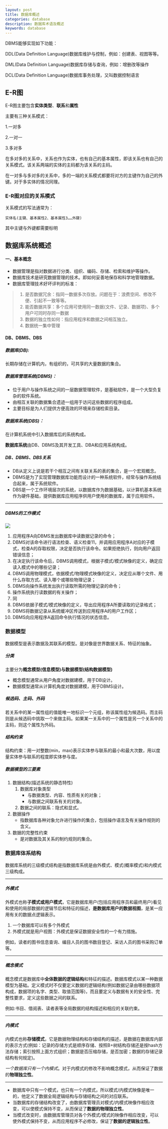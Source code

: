 ```yaml
---
layout: post
title: 数据库概述
categories: database
description: 数据库术语及概述
keywords: database
---
```


DBMS能够实现如下功能：

DDL(Data Definition Language)数据库维护与控制，例如：创建表、视图等等。

DML(Data Definition Language)数据库存储与查询，例如：增删改等操作

DCL(Data Definition Language)数据库事务处理，又叫数据控制语言

## E-R图

E-R图主要包含**实体类型**、**联系**和**属性**

主要有三种关系模式：

1.一对多

2.一对一

3.多对多

在多对多的关系中，关系也作为实体，也有自己的基本属性，即该关系也有自己的关系模式。该关系两端的实体的主码都为该关系的主码。

在一对多与多对多的关系中，多的一端的关系模式都要将对方的主键作为自己的外键。对于多实体的情况同理。

### E-R图对应的关系模式

关系模式的写法通常为：

`实体名(主键、基本属性2、基本属性3……外键)`

其中主键与外键都需要标明

## 数据库系统概述

#### 一、基本概念

- 数据管理是指对数据进行分类、组织、编码、存储、检索和维护等操作。
- 数据库技术是研究数据管理的技术。即如何妥善地保存和科学地管理数据。
- 数据库管理技术好坏评判的标准：

> 1. 是否数据冗余：指同一数据多次存放。问题在于：浪费空间、修改不便、引起不一致等等。
> 2. 能否数据共享：多个应用可使用同一数据(文件、记录、数据项)、多个用户可同时存同一数据
> 3. 数据的独立性如何：指应用程序和数据之间相互独立。
> 4. 数据统一集中管理

#### DB、DBMS、DBS

##### 数据库(DB):

长期存储在计算机内，有组织的，可共享的大量数据的集合。

##### 数据库管理系统(DBMS)：

- 位于用户与操作系统之间的一层数据管理软件，是基础软件，是一个大型负复杂的软件系统。
- 由相互关联的数据集合遗迹一组用于访问这些数据的程序组成。
- 主要目标是为人们提供方便高效的环境来存储检索目录。

##### 数据库系统(DBS)：

在计算机系统中引入数据库后的系统构成。

**数据库系统**由DB、DBMS及其开发工具、DBA和应用系统构成。

##### DB、DBMS、DBS关系

- DB从定义上说是若干个相互之间有关联关系的表的集合，是一个宏观概念。
- DBMS是为了实现管理数据库功能而设计的一种系统软件，经常与操作系统结合起来，属于系统软件。
- DBS是一个工作环境层次的系统，以数据库作为数据基础，以计算机基本系统作为硬件基础，提供数据库应用程序供用户使用的数据库，属于应用软件。

------

##### DBMS的工作模式

![](\images\posts\202002291.png)

1. 应用程序A向DBMS发出数据库中读数据记录的命令；
2. DBMS对该命令进行语法检查、语义检查11，并调用应用程序A对应的子模式，检查A的存取权限，决定是否执行该命令。如果拒绝执行，则向用户返回错误信息；
3. 在决定执行该命令后，DBMS调用模式，根据子模式/模式映像的定义，确定应读入模式中的哪些记录；
4. DBMS调用物理模式，依据模式/物理模式映像的定义，决定应从哪个文件、用什么存取方式、读入哪个或哪些物理记录；
5. DBMS向操作系统发出执行读取所需的物理记录的命令；
6. 操作系统执行读数据的有关操作；
7. 同
8. DBMS依据子模式/模式映像的定义，导出应用程序A所要读取的记录格式；
9. DBMS将数据记录从系统缓冲区传送到应用程序A的用户工作区；
10. DBMS向应用程序A返回命令执行情况的状态信息。

### 数据模型

数据模型是表示数据及其联系的模型。是对像是世界数据关系、特征的抽象。

##### 分类

主要分为**概念模型(信息模型)**与**数据模型(结构数据模型)**

- 概念模型通常从用户角度对数据建模，用于DB设计。
- 数据模型通常从计算机角度对数据建模，用于DBMS设计。

##### 候选码、主码、外码

若关系中的某一属性组的值能唯一地标识一个元组，称该属性组为候选码。而主码则是从候选码中挑取一个来做主码。如果某一关系中的一个属性是另一个关系中的主码，则这个属性为外码。

##### 结构约束

结构约束：用一对整数(min，max)表示实体参与联系的最小和最大次数，用以度量实体参与联系的程度即实体参与度。

##### 数据模型的三要素

1. 数据结构(描述系统的静态特性)
   1. 数据库对象类型
      - 与数据类型、内容、性质有关的对象；
      - 与数据之间联系有关的对象。
   2. 数据之间的联系：隐式和显式。
2. 数据操作
   - 指数据库各种对象允许进行操作的集合，包括操作语言及有关操作规则的含义。
3. 数据的完整性约束
   - 是对数据及其关系的制约规则的集合。

### 数据库体系结构

数据库系统的三级模式结构是指数据库系统是由外模式、模式(概率模式)和内模式三级构成。

------

##### 外模式

外模式也称**子模式或用户模式**，它是数据库用户(包括应用程序员和最终用户)看见和使用的局部数据的逻辑节后和特征的描述，**是数据库用户的数据视图**，是某一应用有关的数据点逻辑表示。

1. 一个数据库可以有多个外模式
2. 外模式就是用户视图：外模式是保证数据安全性的一个有力措施。

例如，读者的图书信息查询、编目人员的图书数目登记、采访人员的图书采购订单等。

------

##### 概念模式

概念模式是数据库中**全体数据的逻辑结构**和特征的描述。数据库模式以某一种数据模型为基础。定义模式时不仅要定义数据的逻辑结构(例如数据记录由哪些数据项构成，数据项的名字、类型、取值范围等)，而且要定义与数据有关的安全性、完整性要求，定义这些数据之间的联系。

例如:书目、借阅表、读者表等全局数据的结构描述和相应的关联约束。

------

##### 内模式

内模式也称**存储模式**，它是数据物理结构和存储结构的描述，是数据在数据库内部的表示方式(例如：记录的存储方式是顺序存储、按照B+树结构存储还是按hash方法存储；索引按照上面方式组织；数据是否压缩存储，是否加密；数据的存储记录结构有何规定)。

*一个数据库只有一个内模式*。对于内模式的修改不影响概念模式，从而保证了数据的**物理独立性**。

------

- 数据库中只有一个模式，也只有一个内模式，所以模式/内模式映像是唯一的，他定义了数据全局逻辑结构与存储结构之间的对应联系。
- 当数据库的存储结构改变了，由数据库管理员对模式/内模式映像作相应改变，可以使模式保持不变，从而保证了**数据的物理独立性**。
- 当模式改变时，由数据库管理员对各个外模式/模式的映像作相应改变，可以使外模式保持不变，从而应用程序不必修改，保证了**数据的逻辑独立性**。